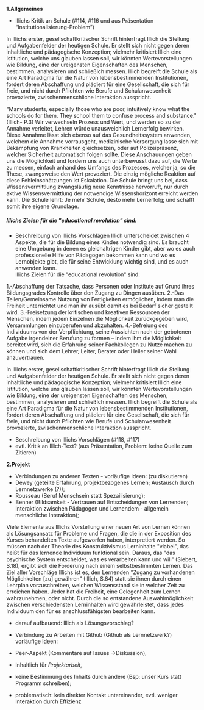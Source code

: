 **1.Allgemeines**

- Illichs Kritik an Schule
(#114, #116 und aus Präsentation “Institutionalisierung-Problem”)

In Illichs erster, gesellschaftkritischer Schrift hinterfragt Illich die Stellung und Aufgabenfelder der heutigen Schule.
Er stellt sich nicht gegen deren inhaltliche und pädagogische Konzeption;
vielmehr kritisiert Illich eine Istitution, welche uns glauben lassen soll, wir könnten Wertevorstellungen wie Bildung, eine der ureigensten Eigenschaften des Menschen, bestimmen, analysieren und schließlch messen.
Illich begreift die Schule als eine Art Paradigma für die Natur von lebensbestimmenden Institutionen, fordert deren Abschaffung und plädiert für eine Gesellschaft, die sich für freie, und nicht durch Pflichten wie Berufe und Schulanwesenheit provozierte, zwischenmenschliche Interaktion ausspricht.

"Many students, especially those who are poor, intuitively know what the schools do for them.
They school them to confuse process and substance."(Illich- P.3)
Wir verwechseln Prozess und Wert, und werden so zu der Annahme verleitet, Lehren würde unausweichlich Lernerfolg bewirken.
Diese Annahme lässt sich ebenso auf das Gesundheitssystem anwenden, welchem die Annahme vorrausgeht, medizinische Versorgung lasse sich mit Bekämpfung von Krankheiten gleichsetzen, oder auf Polizeipräsenz, welcher Sicherheit automatisch folgen sollte.
Diese Anschauungen geben uns die Möglichkeit und fordern uns auch unterbewusst dazu auf, die Werte zu messen, einfach anhand des Umfangs des Prozesses, welcher ja, so die These, zwangsweise den Wert provoziert.
Die einzig mögliche Reaktion auf diese Fehleinschätzungen ist Eskalation. Die Schule bringt uns bei, dass Wissensvermittlung zwangsläufig neue Kenntnisse hervorruft, nur durch aktive Wissensvermittlung der notwendige Wissenshorizont erreicht werden kann.
Die Schule lehrt: Je mehr Schule, desto mehr Lernerfolg; und schafft somit ihre eigene Grundlage.


##### Illichs Zielen für die "educational revolution" sind:

- Beschreibung von Illichs Vorschlägen
Illich unterscheidet zwischen 4 Aspekte, die für die Bildung eines Kindes notwendig sind. Es braucht eine Umgebung in denen es gleichaltrigen Kinder gibt, aber wo es auch professionelle Hilfe von Pädagogen bekommen kann und wo es Lernobjekte gibt, die für seine Entwicklung wichtig sind, und es auch anwenden kann.  
Illichs Zielen für die "educational revolution" sind:

1.-Abschaffung der Tatsache, dass Personen oder Institute auf Grund ihres Bildungsgrades Kontrolle über den Zugang zu Dingen ausüben.
2.-Das Teilen/Gemeinsame Nutzung von Fertigkeiten ermöglichen, indem man die Freiheit unterrichtet und man ihr ausübt damit es  bei Bedarf sicher gestellt wird.
3.-Freisetzung der kritischen und kreativen Ressourcen der Menschen, indem jedem Einzelnen die Möglichkeit zurückgegeben wird, Versammlungen einzuberufen und abzuhalten.
4.-Befreiung des Individuums von der Verpflichtung, seine Aussichten nach der gebotenen Aufgabe irgendeiner Berufung zu formen – indem ihm die Möglichkeit bereitet wird, sich die Erfahrung seiner Fachkollegen zu Nutze machen zu können und sich dem Lehrer, Leiter, Berater oder Heiler seiner Wahl anzuvertrauen.

In Illichs erster, gesellschaftkritischer Schrift hinterfragt Illich die Stellung und Aufgabenfelder der heutigen Schule.
Er stellt sich nicht gegen deren inhaltliche und pädagogische Konzeption;
vielmehr kritisiert Illich eine Istitution, welche uns glauben lassen soll, wir könnten Wertevorstellungen wie Bildung, eine der ureigensten Eigenschaften des Menschen, bestimmen, analysieren und schließlch messen.
Illich begreift die Schule als eine Art Paradigma für die Natur von lebensbestimmenden Institutionen, fordert deren Abschaffung und plädiert für eine Gesellschaft, die sich für freie, und nicht durch Pflichten wie Berufe und Schulanwesenheit provozierte, zwischenmenschliche Interaktion ausspricht.

- Beschreibung von Illichs Vorschlägen
(#118, #117)
- evtl. Kritik an Illich-Text? (aus Präsentation, Problem: keine Quelle zum Zitieren)

**2.Projekt**

- Verbindungen zu anderen Texten -
vorläufige Ideen: (zu diskutieren)
 - Dewey (geteilte Erfahrung, projektbezogenes Lernen; Austausch durch Lernnetzwerke (?));
 - Rousseau (Beruf Menschsein statt Spezailisierung);
 - Benner (Bildsamkeit - Vertrauen auf Entscheidungen von Lernenden; Interaktion zwischen Pädagogen und Lernendem - allgemein menschliche Interaktion);

Viele Elemente aus Illichs Vorstellung einer neuen Art von Lernen können als Lösungsansatz für Probleme und Fragen, die die in der Exposition des Kurses behandelten Texte aufgeworfen haben, interpretiert werden.
So müssen nach der Theorie des Konstruktivismus Lerninhalte "viabel", das heißt für das lernende Individuum funktional sein.
Daraus, das "das psychische System entscheidet, was es verarbeiten kann und will" (Siebert, S.18), ergibt sich die Forderung nach einem selbstbestimmten Lernen.
Das Ziel aller Vorschläge Illichs ist es, den Lernenden "Zugang zu vorhandenen Möglichkeiten [zu] gewähren" (Illich, S.84) statt sie ihnen durch einen Lehrplan vorzuschreiben, welchen Wissensstand sie in welcher Zeit zu erreichen haben. Jeder hat die Freiheit, eine Gelegenheit zum Lernen wahrzunehmen, oder nicht. Durch die so entstandene Auswahlmöglichkeit zwischen verschiedensten Lerninhalten wird gewährleistet, dass jedes Individuum den für es anschlussfähigsten bearbeiten kann.

- darauf aufbauend: Illich als Lösungsvorschlag?

- Verbindung zu Arbeiten mit Github
(Github als Lernnetzwerk?)
vorläufige Ideen:
 - Peer-Aspekt (Kommentare auf Issues ->Diskussion),
 - Inhaltlich für *Projektarbeit*,
 - keine Bestimmung des Inhalts durch andere (Bsp: unser Kurs statt Programm schreiben);
 - problematisch: kein direkter Kontakt untereinander, evtl. weniger Interaktion durch Effizienz
